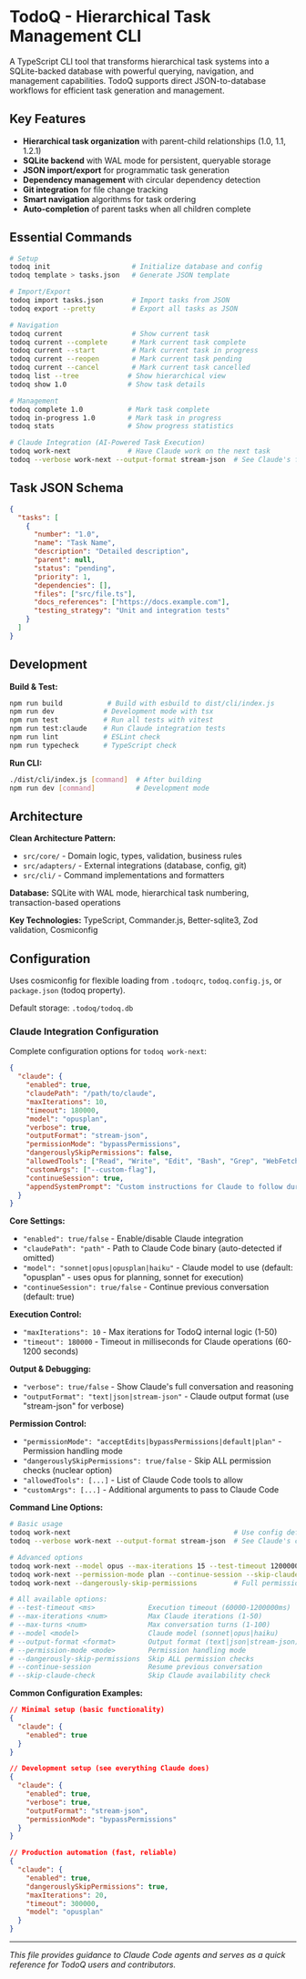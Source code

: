 # TodoQ - Hierarchical Task Management CLI

A TypeScript CLI tool that transforms hierarchical task systems into a SQLite-backed database with powerful querying, navigation, and management capabilities. TodoQ supports direct JSON-to-database workflows for efficient task generation and management.

## Key Features

- **Hierarchical task organization** with parent-child relationships (1.0, 1.1, 1.2.1)
- **SQLite backend** with WAL mode for persistent, queryable storage  
- **JSON import/export** for programmatic task generation
- **Dependency management** with circular dependency detection
- **Git integration** for file change tracking
- **Smart navigation** algorithms for task ordering
- **Auto-completion** of parent tasks when all children complete

## Essential Commands

```bash
# Setup
todoq init                    # Initialize database and config
todoq template > tasks.json   # Generate JSON template

# Import/Export  
todoq import tasks.json       # Import tasks from JSON
todoq export --pretty         # Export all tasks as JSON

# Navigation
todoq current                 # Show current task
todoq current --complete      # Mark current task complete
todoq current --start         # Mark current task in progress  
todoq current --reopen        # Mark current task pending
todoq current --cancel        # Mark current task cancelled
todoq list --tree            # Show hierarchical view
todoq show 1.0               # Show task details

# Management
todoq complete 1.0           # Mark task complete
todoq in-progress 1.0        # Mark task in progress
todoq stats                  # Show progress statistics

# Claude Integration (AI-Powered Task Execution)
todoq work-next              # Have Claude work on the next task
todoq --verbose work-next --output-format stream-json  # See Claude's full conversation
```

## Task JSON Schema

```json
{
  "tasks": [
    {
      "number": "1.0",
      "name": "Task Name",
      "description": "Detailed description",
      "parent": null,
      "status": "pending",
      "priority": 1,
      "dependencies": [],
      "files": ["src/file.ts"],
      "docs_references": ["https://docs.example.com"],
      "testing_strategy": "Unit and integration tests"
    }
  ]
}
```

## Development

**Build & Test:**
```bash
npm run build           # Build with esbuild to dist/cli/index.js
npm run dev            # Development mode with tsx
npm run test           # Run all tests with vitest
npm run test:claude    # Run Claude integration tests
npm run lint           # ESLint check
npm run typecheck      # TypeScript check
```

**Run CLI:**
```bash
./dist/cli/index.js [command]  # After building
npm run dev [command]          # Development mode
```

## Architecture

**Clean Architecture Pattern:**
- `src/core/` - Domain logic, types, validation, business rules
- `src/adapters/` - External integrations (database, config, git)
- `src/cli/` - Command implementations and formatters

**Database:** SQLite with WAL mode, hierarchical task numbering, transaction-based operations

**Key Technologies:** TypeScript, Commander.js, Better-sqlite3, Zod validation, Cosmiconfig

## Configuration

Uses cosmiconfig for flexible loading from `.todoqrc`, `todoq.config.js`, or `package.json` (todoq property).

Default storage: `.todoq/todoq.db`

### Claude Integration Configuration

Complete configuration options for `todoq work-next`:

```json
{
  "claude": {
    "enabled": true,
    "claudePath": "/path/to/claude",
    "maxIterations": 10,
    "timeout": 180000,
    "model": "opusplan",
    "verbose": true,
    "outputFormat": "stream-json",
    "permissionMode": "bypassPermissions",
    "dangerouslySkipPermissions": false,
    "allowedTools": ["Read", "Write", "Edit", "Bash", "Grep", "WebFetch", "WebSearch", "TodoWrite"],
    "customArgs": ["--custom-flag"],
    "continueSession": true,
    "appendSystemPrompt": "Custom instructions for Claude to follow during task execution"
  }
}
```

**Core Settings:**
- `"enabled": true/false` - Enable/disable Claude integration
- `"claudePath": "path"` - Path to Claude Code binary (auto-detected if omitted)  
- `"model": "sonnet|opus|opusplan|haiku"` - Claude model to use (default: "opusplan" - uses opus for planning, sonnet for execution)
- `"continueSession": true/false` - Continue previous conversation (default: true)

**Execution Control:**
- `"maxIterations": 10` - Max iterations for TodoQ internal logic (1-50)
- `"timeout": 180000` - Timeout in milliseconds for Claude operations (60-1200 seconds)

**Output & Debugging:**
- `"verbose": true/false` - Show Claude's full conversation and reasoning
- `"outputFormat": "text|json|stream-json"` - Claude output format (use "stream-json" for verbose)

**Permission Control:**
- `"permissionMode": "acceptEdits|bypassPermissions|default|plan"` - Permission handling mode
- `"dangerouslySkipPermissions": true/false` - Skip ALL permission checks (nuclear option)
- `"allowedTools": [...]` - List of Claude Code tools to allow
- `"customArgs": [...]` - Additional arguments to pass to Claude Code

**Command Line Options:**
```bash
# Basic usage
todoq work-next                                        # Use config defaults
todoq --verbose work-next --output-format stream-json  # See Claude's conversation

# Advanced options
todoq work-next --model opus --max-iterations 15 --test-timeout 1200000
todoq work-next --permission-mode plan --continue-session --skip-claude-check  
todoq work-next --dangerously-skip-permissions         # Full permissions (tests)

# All available options:
# --test-timeout <ms>             Execution timeout (60000-1200000ms)
# --max-iterations <num>          Max Claude iterations (1-50) 
# --max-turns <num>               Max conversation turns (1-100)
# --model <model>                 Claude model (sonnet|opus|haiku)
# --output-format <format>        Output format (text|json|stream-json)
# --permission-mode <mode>        Permission handling mode
# --dangerously-skip-permissions  Skip ALL permission checks
# --continue-session              Resume previous conversation  
# --skip-claude-check             Skip Claude availability check
```

**Common Configuration Examples:**

```json
// Minimal setup (basic functionality)
{
  "claude": {
    "enabled": true
  }
}

// Development setup (see everything Claude does)  
{
  "claude": {
    "enabled": true,
    "verbose": true,
    "outputFormat": "stream-json",
    "permissionMode": "bypassPermissions"
  }
}

// Production automation (fast, reliable)
{
  "claude": {
    "enabled": true,
    "dangerouslySkipPermissions": true,
    "maxIterations": 20,
    "timeout": 300000,
    "model": "opusplan"
  }
}
```

---

*This file provides guidance to Claude Code agents and serves as a quick reference for TodoQ users and contributors.*